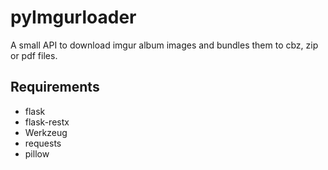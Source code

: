 # pyImgurloader

A small API to download imgur album images and bundles them to cbz, zip or pdf files.

## Requirements

- flask
- flask-restx
- Werkzeug
- requests
- pillow